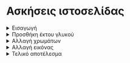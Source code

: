 # Ασκήσεις ιστοσελίδας


<details>
  <summary>Εισαγωγή</summary>



Για να πραγματοποιήσουμε τις παρακάτω ασκήσεις, χρειάζεται πρώτα να έχουμε να έχουμε ολοκληρώσει την ιστοσελίδα του παρακάτω μαθήματος

https://github.com/ezeakis/coderdojo_votanikos_repo/blob/master/Instructions/github_webpage/github_webpage.md

Θα κάνουμε τρεις αλλαγές στη σελίδα: θα προσθέσουμε ένα έκτο γλυκό, θα αλλάξουμε τα χρώματα του banner και θα αλλάξουμε τη φωτογραφία της γάτας

![Github Webpage Exercises](github_webpage_exercises1.png)

</details>


<details>
  <summary>Προσθήκη έκτου γλυκού</summary>

Η πρώτη αλλαγή θα γίνει στο αρχείο index.html. Το επιλέγουμε.

![Github Webpage Exercises](github_webpage_exercises2.png)

Εντοπίζουμε το σημείο που είναι τα γλυκά

![Github Webpage Exercises](github_webpage_exercises3.png)

Πατάμε το edit

![Github Webpage Exercises](github_webpage_exercises4.png)

Προσθέτουμε το έκτο γλυκό

![Github Webpage Exercises](github_webpage_exercises5.png)

Πατάμε commit

![Github Webpage Exercises](github_webpage_exercises6.png)

</details>

<details>
  <summary>Αλλαγή χρωμάτων</summary>


Επιστρέφουμε στο repository

![Github Webpage Exercises](github_webpage_exercises7.png)

Για την επόμενη αλλαγή θα πάμε στο αρχείο style.css

![Github Webpage Exercises](github_webpage_exercises8.png)

Εντοπίζουμε το σημείο που είναι τα χρώματα

![Github Webpage Exercises](github_webpage_exercises9.png)

Πατάμε το edit

![Github Webpage Exercises](github_webpage_exercises10.png)

Αλλάζουμε τα χρώματα

![Github Webpage Exercises](github_webpage_exercises11.png)

Πατάμε commit

![Github Webpage Exercises](github_webpage_exercises12.png)

</details>

<details>
  <summary>Αλλαγή εικόνας</summary>


Επιστρέφουμε στο repository

![Github Webpage Exercises](github_webpage_exercises13.png)

Πατάμε upload files

![Github Webpage Exercises](github_webpage_exercises14.png)

Πατάμε choose your files

![Github Webpage Exercises](github_webpage_exercises15.png)

Επιλέγουμε το αρχείο που θέλουμε να χρησιμοποιήσουμε και πατάμε "άνοιγμα"

![Github Webpage Exercises](github_webpage_exercises16.png)

Περιμένουμε να ανέβει και μετά πατάμε commit

![Github Webpage Exercises](github_webpage_exercises17.png)

Βλέπουμε ότι τοποθετήθηκε στο repository. Σημειώνουμε το ακριβές όνομα του αρχείου (προσέχουμε και την κατάληξη και το αν είναι κεφαλαία τα γράμματα ή μικρά)

![Github Webpage Exercises](github_webpage_exercises18.png)

Πατάμε το index.html

![Github Webpage Exercises](github_webpage_exercises19.png)

Εντοπίζουμε το σημείο στο οποίο βρίσκεται η εικόνα

![Github Webpage Exercises](github_webpage_exercises20.png)

Πατάμε edit

![Github Webpage Exercises](github_webpage_exercises21.png)

Αλλάζουμε το κείμενο της εικόνας

![Github Webpage Exercises](github_webpage_exercises22.png)

Πατάμε commit

![Github Webpage Exercises](github_webpage_exercises23.png)

</details>

<details>
  <summary>Τελικό αποτέλεσμα</summary>


Και οι τρεις αλλαγές μας έχουν συμβεί!

![Github Webpage Exercises](github_webpage_exercises24.png)

</details>
